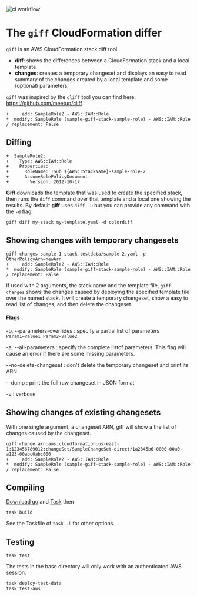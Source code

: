 ![ci workflow](https://github.com/danpizz/giff/actions/workflows/default.yml/badge.svg)
# The `giff` CloudFormation differ

`giff` is an AWS CloudFormation stack diff tool.

* **diff**: shows the differences between a CloudFormation stack and a local template
* **changes**: creates a temporary changeset and displays an easy to read summary of the changes created by a local template and some (optional) parameters.

`giff` was inspired by the `cliff` tool you can find here: https://github.com/meetup/cliff

```
+     add: SampleRole2 - AWS::IAM::Role
*  modify: SampleRole (sample-giff-stack-sample-role) - AWS::IAM::Role / replacement: False
```

## Diffing

```
+  SampleRole2:
+    Type: AWS::IAM::Role
+    Properties:
+      RoleName: !Sub ${AWS::StackName}-sample-role-2
+      AssumeRolePolicyDocument:
+        Version: 2012-10-17
```

**Giff** downloads the template that was used to create the specified stack, then runs the `diff` command over that template and a local one showing the results.
By default **giff** uses `diff -u` but you can provide any command with the `-d` flag.


```
giff diff my-stack my-template.yaml -d colordiff
```

## Showing changes with temporary changesets

```
giff changes sample-1-stack testdata/sample-2.yaml -p OtherPolicyArn=newArn
+     add: SampleRole2 - AWS::IAM::Role
*  modify: SampleRole (sample-giff-stack-sample-role) - AWS::IAM::Role / replacement: False
```

If used with 2 arguments, the stack name and the template file, `giff changes` shows the changes caused by deploying the specified template file over the named stack. 
It will create a temporary changeset, show a easy to read list of changes, and then delete the changeset.

#### Flags

-p, --parameters-overrides
: specify a partial list of parameters `Param1=Value1 Param2=Value2`

-a, --all-parameters
: specify the complete listof parameters. This flag will cause an error if there are some missing parameters.

--no-delete-changeset
: don't delete the temporary changeset and print its ARN

--dump
: print the full raw changeset in JSON format

-v
: verbose

## Showing changes of existing changesets

With one single argument, a changeset ARN, giff will show a the list of changes caused by the changeset.

```
giff change arn:aws:cloudformation:us-east-1:123456789012:changeSet/SampleChangeSet-direct/1a2345b6-0000-00a0-a123-00abc0abc000
+     add: SampleRole2 - AWS::IAM::Role
*  modify: SampleRole (sample-giff-stack-sample-role) - AWS::IAM::Role / replacement: False
```

## Compiling

[Download go](https://golang.org) and [Task](https://taskfile.dev/#/) then
```
task build
```

See the Taskfile of `task -l` for other options.

## Testing

```
task test
```

The tests in the base directory will only work with an authenticated AWS session.

```
task deploy-test-data
task test-aws
```
